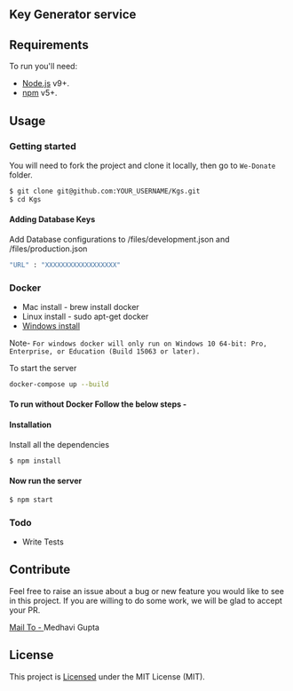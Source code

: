 ## Key Generator service 

## Requirements

To run you'll need:

- [Node.js](https://nodejs.org/) v9+.
- [npm](https://www.npmjs.com/) v5+.

## Usage

### Getting started

You will need to fork the project and clone it locally, then go to `We-Donate` folder.

```sh
$ git clone git@github.com:YOUR_USERNAME/Kgs.git
$ cd Kgs
```

#### Adding Database Keys
Add Database configurations to /files/development.json and /files/production.json

 ```sh
"URL" : "XXXXXXXXXXXXXXXXXX"
```

### Docker 
 - Mac install - brew install docker
 - Linux install - sudo apt-get docker 
 - [Windows install ](https://docs.docker.com/docker-for-windows/install/) 
 
Note- 
 `For windows docker will only run on Windows 10 64-bit: Pro, Enterprise, or Education (Build 15063 or later).`  

To start the server 
```sh
docker-compose up --build 
```

#### To run without Docker Follow the below steps - 
 
#### Installation
Install all the dependencies

```sh
$ npm install
```

#### Now run the server 

```sh
$ npm start
```

### Todo
 - Write Tests
 
## Contribute

Feel free to raise an issue about a bug or new feature you would like to see in this project. 
If you are willing to do some work, we will be glad to accept your PR.

[Mail To - ](medhavi.gupta6@gmail.com)Medhavi Gupta

## License

This project is [Licensed](LICENSE) under the MIT License (MIT).

